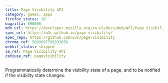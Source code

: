 ```yaml
---
title: Page Visibility API
category: games, apps
firefox_status: 10
bugzilla: 690056
mdn_url: https://developer.mozilla.org/en-US/docs/Web/API/Page_Visibility_API
spec_url: https://w3c.github.io/page-visibility/
spec_repo: https://github.com/w3c/page-visibility
chrome_ref: 5689697795833856
webkit_status: shipped
ie_ref: Page Visibility API
caniuse_ref: pagevisibility
---
```


Programmatically determine the visibility state of a page, and to be notified if the visibility state changes.

